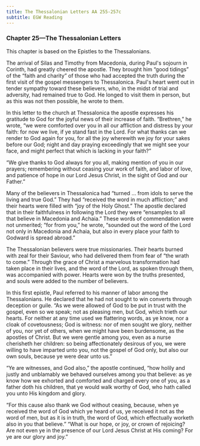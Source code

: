 ```yaml
---
title: The Thessalonian Letters AA 255-257c
subtitle: EGW Reading
---
```


### Chapter 25—The Thessalonian Letters

This chapter is based on the Epistles to the Thessalonians.

The arrival of Silas and Timothy from Macedonia, during Paul's sojourn in Corinth, had greatly cheered the apostle. They brought him “good tidings” of the “faith and charity” of those who had accepted the truth during the first visit of the gospel messengers to Thessalonica. Paul's heart went out in tender sympathy toward these believers, who, in the midst of trial and adversity, had remained true to God. He longed to visit them in person, but as this was not then possible, he wrote to them.

In this letter to the church at Thessalonica the apostle expresses his gratitude to God for the joyful news of their increase of faith. “Brethren,” he wrote, “we were comforted over you in all our affliction and distress by your faith: for now we live, if ye stand fast in the Lord. For what thanks can we render to God again for you, for all the joy wherewith we joy for your sakes before our God; night and day praying exceedingly that we might see your face, and might perfect that which is lacking in your faith?”

“We give thanks to God always for you all, making mention of you in our prayers; remembering without ceasing your work of faith, and labor of love, and patience of hope in our Lord Jesus Christ, in the sight of God and our Father.”

Many of the believers in Thessalonica had “turned ... from idols to serve the living and true God.” They had “received the word in much affliction;” and their hearts were filled with “joy of the Holy Ghost.” The apostle declared that in their faithfulness in following the Lord they were “ensamples to all that believe in Macedonia and Achaia.” These words of commendation were not unmerited; “for from you,” he wrote, “sounded out the word of the Lord not only in Macedonia and Achaia, but also in every place your faith to Godward is spread abroad.”

The Thessalonian believers were true missionaries. Their hearts burned with zeal for their Saviour, who had delivered them from fear of “the wrath to come.” Through the grace of Christ a marvelous transformation had taken place in their lives, and the word of the Lord, as spoken through them, was accompanied with power. Hearts were won by the truths presented, and souls were added to the number of believers.

In this first epistle, Paul referred to his manner of labor among the Thessalonians. He declared that he had not sought to win converts through deception or guile. “As we were allowed of God to be put in trust with the gospel, even so we speak; not as pleasing men, but God, which trieth our hearts. For neither at any time used we flattering words, as ye know, nor a cloak of covetousness; God is witness: nor of men sought we glory, neither of you, nor yet of others, when we might have been burdensome, as the apostles of Christ. But we were gentle among you, even as a nurse cherisheth her children: so being affectionately desirous of you, we were willing to have imparted unto you, not the gospel of God only, but also our own souls, because ye were dear unto us.”

“Ye are witnesses, and God also,” the apostle continued, “how holily and justly and unblamably we behaved ourselves among you that believe: as ye know how we exhorted and comforted and charged every one of you, as a father doth his children, that ye would walk worthy of God, who hath called you unto His kingdom and glory.

“For this cause also thank we God without ceasing, because, when ye received the word of God which ye heard of us, ye received it not as the word of men, but as it is in truth, the word of God, which effectually worketh also in you that believe.” “What is our hope, or joy, or crown of rejoicing? Are not even ye in the presence of our Lord Jesus Christ at His coming? For ye are our glory and joy.”